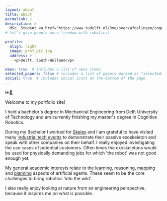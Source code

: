 ```yaml
---
layout: about
title: about
permalink: /
description: >
  MSc. Student <a href="https://www.tudelft.nl/3me/over/afdelingen/cognitive-robotics-cor">Cognitive Robotics</a> 
# Let's give people more freedom with robotics!

profile:
  align: right
  image: prof_pic.jpg
  address: >
    <p>Delft, South-Holland</p>

news: true  # includes a list of news items
selected_papers: false # includes a list of papers marked as "selected={true}"
social: true  # includes social icons at the bottom of the page
---
```


Hi👋,

Welcome to my portfolio site!

I hold a bachelor's degree in Mechanical Engineering from Delft University of Technology and am currently finishing my master's degree in Cognitive Robotics.

During my Bachelor I worked for [Skelex](https://www.skelex.com/) and I am grateful to have visited many [industrial tech events](https://h0uter.github.io/projects/2019-04-02-Hannover-Messe-Skelex/) to demonstrate their passive exoskeleton and speak with other companies on their behalf. I really enjoyed investigating the use cases of potential customers. Often times the exoskeletons would be used for physically demanding jobs for which 'the robot' was not good enough yet.

<!-- Now with my studies I can  -->
My general academic interests relate to the [learning](https://h0uter.github.io/projects/2020-04-20-MLDG-project/), [reasoning](https://h0uter.github.io/projects/2021-03-16-KRR/), [mapping](https://h0uter.github.io/projects/2021-01-08-machine-perception-project/) and [planning](https://h0uter.github.io/projects/2021-01-08-quadrotor-mp-project/) aspects of artificial agents. These seem to be the core challenges to bring robotics 'into the wild'.

<!-- I am also very interested in bionics.  -->
I also really enjoy looking at nature from an engineering perspective, because it inspires me on what is possible.

<!-- since I believe that taking inspiration from nature is key to aproach to building better robots. -->

<!-- A strong source of motivation for me is my ambition to contribute to next-gen [robotic prosthetics development](https://youtu.be/CDsNZJTWw0w) at some point during my carreer. -->

